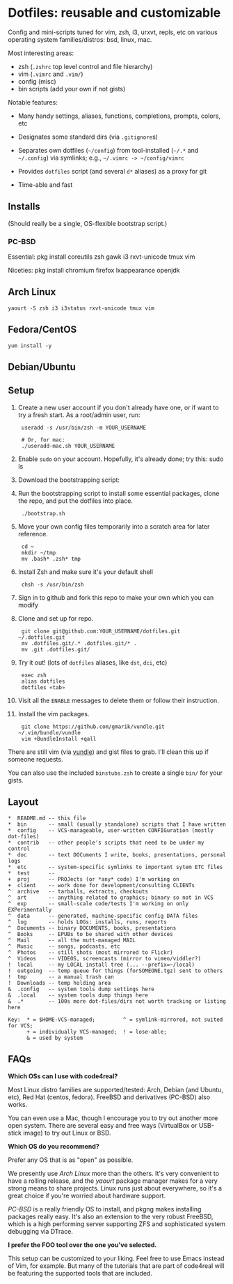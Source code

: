 # Dotfiles: reusable and customizable
Config and mini-scripts tuned for vim, zsh, i3, urxvt, repls, etc on various
operating system families/distros: bsd, linux, mac.

Most interesting areas:

* zsh (`.zshrc` top level control and file hierarchy)
* vim (`.vimrc` and `.vim/`)
* config (misc)
* bin scripts (add your own if not gists)

Notable features:

* Many handy settings, aliases, functions, completions, prompts, colors, etc

* Designates some standard dirs (via `.gitignore`s)

* Separates own dotfiles (`~/config`) from tool-installed (`~/.*` and
  `~/.config`) via symlinks; e.g., `~/.vimrc -> ~/config/vimrc`

* Provides `dotfiles` script (and several `d*` aliases) as a proxy for git

* Time-able and fast

## Installs
(Should really be a single, OS-flexible bootstrap script.)

### PC-BSD

Essential:
    pkg install coreutils zsh gawk i3 rxvt-unicode tmux vim

Niceties:
    pkg install chromium firefox lxappearance openjdk

## Arch Linux
    yaourt -S zsh i3 i3status rxvt-unicode tmux vim

## Fedora/CentOS
    yum install -y 

## Debian/Ubuntu

## Setup

1. Create a new user account if you don't already have one, or if want to try
   a fresh start. As a root/admin user, run:

        useradd -s /usr/bin/zsh -m YOUR_USERNAME

        # Or, for mac:
        ./useradd-mac.sh YOUR_USERNAME

1. Enable `sudo` on your account. Hopefully, it's already done; try this:
        sudo ls

1. Download the bootstrapping script:

1. Run the bootstrapping script to install some essential packages, clone the
   repo, and put the dotfiles into place.

        ./bootstrap.sh

1. Move your own config files temporarily into a scratch area for later
   reference.

        cd ~
        mkdir ~/tmp
        mv .bash* .zsh* tmp

1. Install Zsh and make sure it's your default shell

        chsh -s /usr/bin/zsh

1. Sign in to github and fork this repo to make your own which you can modify

1. Clone and set up for repo.

        git clone git@github.com:YOUR_USERNAME/dotfiles.git ~/.dotfiles.git
        mv .dotfiles.git/.* .dotfiles.git/* .
        mv .git .dotfiles.git/

1. Try it out! (lots of `dotfiles` aliases, like `dst`, `dci`, etc)

        exec zsh
        alias dotfiles
        dotfiles «tab»

1. Visit all the `ENABLE` messages to delete them or follow their instruction.

1. Install the vim packages.

        git clone https://github.com/gmarik/vundle.git ~/.vim/bundle/vundle
        vim +BundleInstall +qall

There are still vim (via [vundle](https://github.com/gmarik/Vundle.vim)) and
gist files to grab. I'll clean this up if someone requests.

You can also use the included `binstubs.zsh` to create a single `bin/` for
your gists.

## Layout

    *  README.md -- this file
    *  bin       -- small (usually standalone) scripts that I have written
    *  config    -- VCS-manageable, user-written CONFIGuration (mostly dot-files)
    *  contrib   -- other people's scripts that need to be under my control
    *  doc       -- text DOCuments I write, books, presentations, personal logs
    *  etc       -- system-specific symlinks to important sytem ETC files
    *  test      --
    +  proj      -- PROJects (or *any* code) I'm working on
    +  client    -- work done for development/consulting CLIENTs
    ^  archive   -- tarballs, extracts, checkouts
    ^  art       -- anything related to graphics; binary so not in VCS
    ^  exp       -- small-scale code/tests I'm working on only EXPerimentally
    ^  data      -- generated, machine-specific config DATA files
    ^  log       -- holds LOGs: installs, runs, reports
    ^  Documents -- binary DOCUMENTS, books, presentations
    ^  Books     -- EPUBs to be shared with other devices
    ^  Mail      -- all the mutt-managed MAIL
    ^  Music     -- songs, podcasts, etc
    ^  Photos    -- still shots (most mirrored to Flickr)
    ^  Videos    -- VIDEOS, screencasts (mirror to vimeo/viddler?)
    !  local     -- my LOCAL install tree (... --prefix=~/local)
    !  outgoing  -- temp queue for things (forSOMEONE.tgz) sent to others
    !  tmp       -- a manual trash can
    !  Downloads -- temp holding area
    &  .config   -- system tools dump settings here
    &  .local    -- system tools dump things here
    &  .*        -- 100s more dot-files/dirs not worth tracking or listing here

    Key:  * = $HOME-VCS-managed;         ^ = symlink-mirrored, not suited for VCS;
          + = individually VCS-managed;  ! = lose-able;
          & = used by system

## FAQs

**Which OSs can I use with code4real?**

Most Linux distro families are supported/tested: Arch, Debian (and Ubuntu, etc),
Red Hat (centos, fedora). FreeBSD and derivatives (PC-BSD) also works.

You can even use a Mac, though I encourage you to try out another more open
system. There are several easy and free ways (VirtualBox or USB-stick image)
to try out Linux or BSD.

**Which OS do you recommend?**

Prefer any OS that is as "open" as possible.

We presently use *Arch Linux* more than the others. It's very convenient to
have a rolling release, and the *yaourt* package manager makes for a very
strong means to share projects. Linux runs just about everywhere, so it's a
great choice if you're worried about hardware support.

*PC-BSD* is a really friendly OS to install, and pkgng makes installing packages
really easy. It's also an extension to the very robust FreeBSD, which is a
high performing server supporting ZFS and sophisticated system debugging via
DTrace.

**I prefer the FOO tool over the one you've selected.**

This setup can be customized to your liking. Feel free to use Emacs instead of
Vim, for example. But many of the tutorials that are part of code4real will be
featuring the supported tools that are included.
